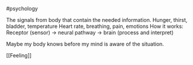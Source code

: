 #psychology 

The signals from body that contain the needed information.
	Hunger, thirst, bladder, temperature
	Heart rate, breathing, pain, emotions
	How it works:
		Receptor (sensor) -> neural pathway -> brain (process and interpret)

Maybe my body knows before my mind is aware of the situation.

[[Feeling]]
